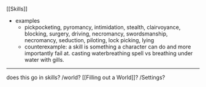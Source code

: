 [[Skills]]
- examples
	- pickpocketing, pyromancy, intimidation, stealth, clairvoyance, blocking, surgery, driving, necromancy, swordsmanship, necromancy, seduction, piloting, lock picking, lying
	- counterexample: a skill is something a character can do and more importantly fail at. casting waterbreathing spell vs breathing under water with gills.

---

does this go in skills? /world? [[Filling out a World]]? /Settings?
